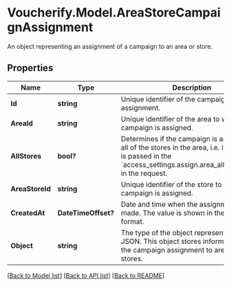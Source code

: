 # Voucherify.Model.AreaStoreCampaignAssignment
An object representing an assignment of a campaign to an area or store.

## Properties

Name | Type | Description | Notes
------------ | ------------- | ------------- | -------------
**Id** | **string** | Unique identifier of the campaign assignment. | [optional] 
**AreaId** | **string** | Unique identifier of the area to which the campaign is assigned. | [optional] 
**AllStores** | **bool?** | Determines if the campaign is assigned to all of the stores in the area, i.e. if an area ID is passed in the &#x60;access_settings.assign.area_all_stores_ids&#x60; in the request. | [optional] 
**AreaStoreId** | **string** | Unique identifier of the store to which the campaign is assigned. | [optional] 
**CreatedAt** | **DateTimeOffset?** | Date and time when the assignment was made. The value is shown in the ISO 8601 format. | [optional] 
**Object** | **string** | The type of the object represented by JSON. This object stores information about the campaign assignment to areas or stores. | [optional] [default to ObjectEnum.AreaStoreCampaignAssignment]

[[Back to Model list]](../README.md#documentation-for-models) [[Back to API list]](../README.md#documentation-for-api-endpoints) [[Back to README]](../README.md)

